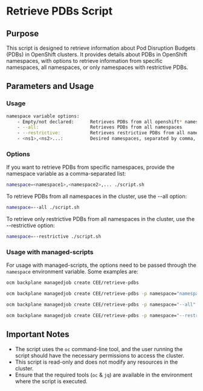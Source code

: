 # Retrieve PDBs Script

## Purpose

This script is designed to retrieve information about Pod Disruption Budgets (PDBs) in OpenShift clusters. It provides details about PDBs in OpenShift namespaces, with options to retrieve information from specific namespaces, all namespaces, or only namespaces with restrictive PDBs.

## Parameters and Usage

### Usage

```bash
namespace variable options:
    - Empty/not declared:      Retrieves PDBs from all openshift* namespaces
    - --all:                   Retrieves PDBs from all namespaces
    - --restrictive:           Retrieves restrictive PDBs from all namespaces
    - <ns1>,<ns2>...:          Desired namespaces, separated by comma, to retrieve the PDBs
```

### Options

If you want to retrieve PDBs from specific namespaces, provide the namespace variable as a comma-separated list:
```bash
namespace=<namespace1>,<namespace2>,... ./script.sh
```

To retrieve PDBs from all namespaces in the cluster, use the --all option:
```bash
namespace=--all ./script.sh
```

To retrieve only restrictive PDBs from all namespaces in the cluster, use the --restrictive option:
```bash
namespace=--restrictive ./script.sh
```










### Usage with managed-scripts

For usage with managed-scripts, the options need to be passed through the `namespace` environment variable.
Some examples are:

```bash
ocm backplane managedjob create CEE/retrieve-pdbs

ocm backplane managedjob create CEE/retrieve-pdbs -p namespace="namespace1,namespace2"

ocm backplane managedjob create CEE/retrieve-pdbs -p namespace="--all"

ocm backplane managedjob create CEE/retrieve-pdbs -p namespace="--restrictive"
```

## Important Notes

- The script uses the `oc` command-line tool, and the user running the script should have the necessary permissions to access the cluster.
- This script is read-only and does not modify any resources in the cluster.
- Ensure that the required tools (`oc` & `jq`) are available in the environment where the script is executed.
